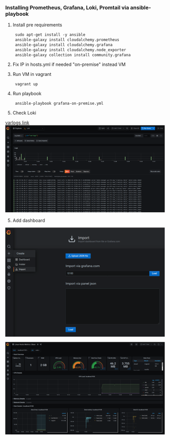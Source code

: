 ### Installing Prometheus, Grafana, Loki, Promtail via ansible-playbook
1. Install pre requirements

        sudo apt-get install -y ansible
        ansible-galaxy install cloudalchemy.prometheus
        ansible-galaxy install cloudalchemy.grafana
        ansible-galaxy install cloudalchemy.node_exporter
        ansible-galaxy collection install community.grafana

2. Fix IP in hosts.yml if needed "on-premise" instead VM
3. Run VM in vagrant

        vagrant up
3. Run playbook

        ansible-playbook grafana-on-premise.yml
4. Check Loki

[varlogs link](http://192.168.99.99:3000/explore?orgId=1&left=%5B%22now-1h%22,%22now%22,%22Loki%22,%7B%22expr%22:%22%7Bjob%3D%5C%22varlogs%5C%22%7D%22%7D%5D)
![cluster_1_redy](docs/loki.png)

5. Add dashboard

![dashboard_add](docs/dashboard.png)

![dashboard](docs/dashboard2.png)
